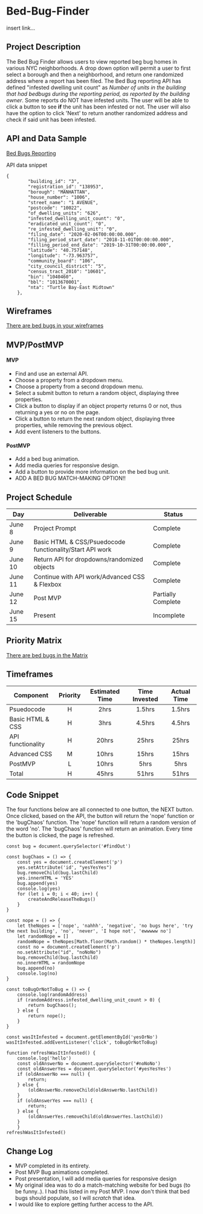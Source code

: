 # Bed-Bug-Finder

insert link...

## Project Description

The Bed Bug Finder allows users to view reported beg bug homes in various NYC neighborhoods. A drop down option will permit a user to first select a borough and then a neighborhood, and return one randomized address where a report has been filed. The Bed Bug reporting API has defined "infested dwelling unit count" as *Number of units in the building that had bedbugs during the reporting period, as reported by the building owner*. Some reports do NOT have infested units. The user will be able to click a button to see **if** the unit has been infested or not. The user will also have the option to click 'Next' to return another randomized address and check if said unit has been infested.


## API and Data Sample

[Bed Bugs Reporting](https://data.cityofnewyork.us/Housing-Development/Bedbug-Reporting/wz6d-d3jb)

API data snippet
```
{
        "building_id": "3",
        "registration_id": "138953",
        "borough": "MANHATTAN",
        "house_number": "1006",
        "street_name": "1 AVENUE",
        "postcode": "10022",
        "of_dwelling_units": "626",
        "infested_dwelling_unit_count": "0",
        "eradicated_unit_count": "0",
        "re_infested_dwelling_unit": "0",
        "filing_date": "2020-02-06T00:00:00.000",
        "filing_period_start_date": "2018-11-01T00:00:00.000",
        "filling_period_end_date": "2019-10-31T00:00:00.000",
        "latitude": "40.757148",
        "longitude": "-73.963757",
        "community_board": "106",
        "city_council_district": "5",
        "census_tract_2010": "10601",
        "bin": "1040460",
        "bbl": "1013670001",
        "nta": "Turtle Bay-East Midtown"
    },
```

## Wireframes

[There are bed bugs in your wireframes](https://wireframe.cc/p0kC8J)

## MVP/PostMVP

#### MVP 

- Find and use an external API.
- Choose a property from a dropdown menu.
- Choose a property from a second dropdown menu.
- Select a submit button to return a random object, displaying three properties.
- Click a button to display if an object property returns 0 or not, thus returning a yes or no on the page.
- Click a button to return the next random object, displaying three properties, while removing the previous object.
- Add event listeners to the buttons.

#### PostMVP  

- Add a bed bug animation.
- Add media queries for responsive design.
- Add a button to provide more information on the bed bug unit.
- ADD A BED BUG MATCH-MAKING OPTION!!

## Project Schedule

|  Day | Deliverable | Status
|---|---| ---|
|June 8| Project Prompt | Complete
|June 9| Basic HTML & CSS/Psuedocode functionality/Start API work | Complete
|June 10| Return API for dropdowns/randomized objects | Complete
|June 11| Continue with API work/Advanced CSS & Flexbox  | Complete
|June 12| Post MVP | Partially Complete
|June 15| Present | Incomplete

## Priority Matrix

[There are bed bugs in the Matrix](https://miro.com/app/board/o9J_krRRKb4=/)

## Timeframes

| Component | Priority | Estimated Time | Time Invested | Actual Time |
| --- | :---: |  :---: | :---: | :---: |
| Psuedocode | H | 2hrs| 1.5hrs | 1.5hrs |
| Basic HTML & CSS | H | 3hrs| 4.5hrs | 4.5hrs |
| API functionality | H | 20hrs| 25hrs | 25hrs |
| Advanced CSS | M | 10hrs| 15hrs | 15hrs |
| PostMVP | L | 10hrs| 5hrs | 5hrs |
| Total | H | 45hrs| 51hrs | 51hrs |

## Code Snippet

The four functions below are all connected to one button, the NEXT button. Once clicked, based on the API, the button will return the 'nope' function or the 'bugChaos' function. The 'nope' function will return a random version of the word 'no'. The 'bugChaos' function will return an animation. Every time the button is clicked, the page is refreshed.

```
const bug = document.querySelector('#findOut')

const bugChaos = () => {
    const yes = document.createElement('p')
    yes.setAttribute('id', "yesYesYes")
    bug.removeChild(bug.lastChild)
    yes.innerHTML = 'YES'
    bug.append(yes)
    console.log(yes)
    for (let i = 0; i < 40; i++) {
        createAndReleaseTheBugs()
    }
}

const nope = () => {
    let theNopes = ['nope', 'nahhh', 'negative', 'no bugs here', 'try the next building', 'no', 'never', 'I hope not', 'ewwwww no']
    let randomNope = []
    randomNope = theNopes[Math.floor(Math.random() * theNopes.length)]
    const no = document.createElement('p')
    no.setAttribute("id", "noNoNo")
    bug.removeChild(bug.lastChild)
    no.innerHTML = randomNope
    bug.append(no)
    console.log(no)
}

const toBugOrNotToBug = () => {
    console.log(randomAddress)
    if (randomAddress.infested_dwelling_unit_count > 0) {
        return bugChaos();
    } else {
        return nope();
    }
}

const wasItInfested = document.getElementById('yesOrNo')
wasItInfested.addEventListener('click', toBugOrNotToBug)

function refreshWasItInfested() {
    console.log('hello')
    const oldAnswerNo = document.querySelector('#noNoNo')
    const oldAnswerYes = document.querySelector('#yesYesYes')
    if (oldAnswerNo === null) {
        return;
    } else {
        (oldAnswerNo.removeChild(oldAnswerNo.lastChild))
    }
    if (oldAnswerYes === null) {
        return;
    } else {
        (oldAnswerYes.removeChild(oldAnswerYes.lastChild))
    }
    }
refreshWasItInfested()
```

## Change Log
-  MVP completed in its entirety.
-  Post MVP Bug animations completed.
-  Post presentation, I will add media queries for responsive design
-  My original idea was to do a match-matching website for bed bugs (to be funny..). I had this listed in my Post MVP. I now don't think that bed bugs should populate, so I will *scratch* that idea.
-  I would like to explore getting further access to the API.

